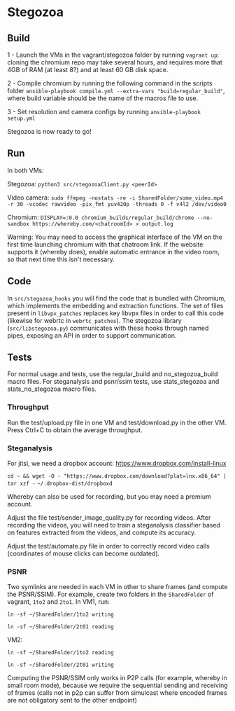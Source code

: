 # Stegozoa

## Build

1 - Launch the VMs in the vagrant/stegozoa folder by running `vagrant up`: cloning the chromium repo may take several hours, and requires more that 4GB of RAM (at least 8?) and at least 60 GB disk space.

2 - Compile chromium by running the following command in the scripts folder `ansible-playbook compile.yml --extra-vars "build=regular_build"`, where build variable should be the name of the macros file to use.

3 - Set resolution and camera configs by running `ansible-playbook setup.yml`

Stegozoa is now ready to go!

## Run
In both VMs:

Stegozoa: `python3 src/stegozoaClient.py <peerId>`

Video camera: `sudo ffmpeg -nostats -re -i SharedFolder/some_video.mp4 -r 30 -vcodec rawvideo -pix_fmt yuv420p -threads 0 -f v4l2 /dev/video0`

Chromium: `DISPLAY=:0.0 chromium_builds/regular_build/chrome --no-sandbox https://whereby.com/<chatroomId> > output.log`

Warning: You may need to access the graphical interface of the VM on the first time launching chromium with that chatroom link. If the website supports it (whereby does), enable automatic entrance in the video room, so that next time this isn't necessary.

## Code

In `src/stegozoa_hooks` you will find the code that is bundled with Chromium, which implements the embedding and extraction functions. The set of files present in `libvpx_patches` replaces key libvpx files in order to call this code (likewise for webrtc in `webrtc_patches`). The stegozoa library (`src/libstegozoa.py`) communicates with these hooks through named pipes, exposing an API in order to support communication.

## Tests

For normal usage and tests, use the regular\_build and no\_stegozoa\_build macro files. For steganalysis and psnr/ssim tests, use stats\_stegozoa and stats\_no\_stegozoa macro files.

### Throughput

Run the test/upload.py file in one VM and test/download.py in the other VM. Press Ctrl+C to obtain the average throughput.

### Steganalysis

For jitsi, we need a dropbox account: https://www.dropbox.com/install-linux

`cd ~ && wget -O - "https://www.dropbox.com/download?plat=lnx.x86_64" | tar xzf -`
`~/.dropbox-dist/dropboxd`

Whereby can also be used for recording, but you may need a premium account.

Adjust the file test/sender\_image\_quality.py for recording videos. After recording the videos, you will need to train a steganalysis classifier based on features extracted from the videos, and compute its accuracy.

Adjust the test/automate.py file in order to correctly record video calls (coordinates of mouse clicks can become outdated).

### PSNR

Two symlinks are needed in each VM in other to share frames (and compute the PSNR/SSIM). For example, create two folders in the `SharedFolder` of vagrant, `1to2` and `2to1`. In VM1, run:

`ln -sf ~/SharedFolder/1to2 writing`

`ln -sf ~/SharedFolder/2t01 reading`

VM2:

`ln -sf ~/SharedFolder/1to2 reading`

`ln -sf ~/SharedFolder/2t01 writing`

Computing the PSNR/SSIM only works in P2P calls (for example, whereby in small room mode), because we require the sequential sending and receiving of frames (calls not in p2p can suffer from simulcast where encoded frames are not obligatory sent to the other endpoint)
